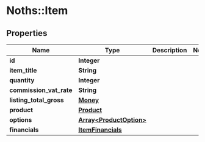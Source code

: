 # Noths::Item

## Properties
Name | Type | Description | Notes
------------ | ------------- | ------------- | -------------
**id** | **Integer** |  | 
**item_title** | **String** |  | 
**quantity** | **Integer** |  | 
**commission_vat_rate** | **String** |  | 
**listing_total_gross** | [**Money**](Money.md) |  | 
**product** | [**Product**](Product.md) |  | 
**options** | [**Array&lt;ProductOption&gt;**](ProductOption.md) |  | 
**financials** | [**ItemFinancials**](ItemFinancials.md) |  | 


